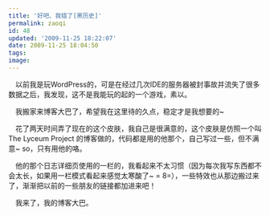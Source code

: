 ```yaml
---
title: '好吧、我错了[黑历史]'
permalink: zaoqi
id: 48
updated: '2009-11-25 18:22:07'
date: 2009-11-25 18:04:50
tags:
image:
---
```


　以前我是玩WordPress的，可是在经过几次IDE的服务器被封事故并流失了很多数据之后，我发现，这不是我能玩的起的一个游戏，素以。

　我搬家来博客大巴了，希望我在这里待的久点，稳定才是我想要的~

　花了两天时间弄了现在的这个皮肤，我自己是很满意的，这个皮肤是仿照一个叫The Lyceum Project 的博客做的，代码都是用的他那个，自己写过一些，但不满意~   so，只有用他的咯。

　他的那个日志详细页使用的一栏的，我看起来不太习惯（因为每次我写东西都不会太长，如果用一栏模式看起来感觉太寒酸了~    = 8=），一些特效也从那边搬过来了，渐渐把以前的一些朋友的链接都加进来吧！

　我来了，我的博客大巴。